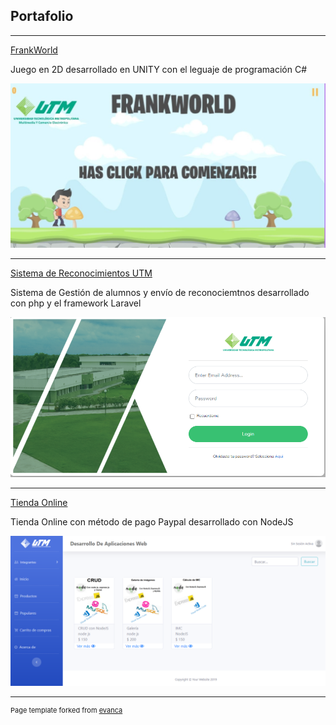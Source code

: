 ## Portafolio

--- 

[FrankWorld](#)
<p>Juego en 2D desarrollado en UNITY con el leguaje de programación C#</p>
<img src="images/3.jpg?raw=true"/>

---
[Sistema de Reconocimientos UTM](#)
<p>Sistema de Gestión de alumnos y envío de reconociemtnos desarrollado con php y el framework Laravel</p>
<img src="images/1.png?raw=true"/>


---
[Tienda Online](#)
<p>Tienda Online con método de pago Paypal desarrollado con NodeJS</p>
<img src="images/5.png?raw=true"/>



---
<p style="font-size:11px">Page template forked from <a href="https://github.com/evanca/quick-portfolio">evanca</a></p>
<!-- Remove above link if you don't want to attibute -->
